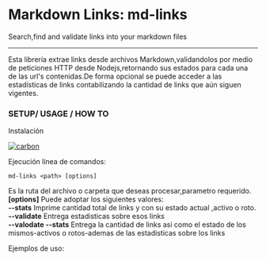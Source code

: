 # Markdown Links: md-links

Search,find and validate links into your markdown files

---

Esta librería extrae links desde archivos Markdown,validandolos por medio de peticiones HTTP desde Nodejs,retornando sus estados para cada una de las url's contenidas.De forma opcional se puede acceder a las estadísticas de links contabilizando la cantidad de links que aún siguen vigentes.

### SETUP/ USAGE / HOW TO 

Instalación

<a href="https://imgbb.com/"><img src="https://image.ibb.co/nuCYep/carbon.png" alt="carbon" border="0"></a>


Ejecución línea de comandos:

`md-links <path> [options]`

**<path>** Es la ruta del archivo o carpeta que deseas procesar,parametro requerido.  
**[options]** Puede adoptar los siguientes valores:  
**--stats** Imprime cantidad total de links y con su estado actual ,activo o roto.  
**--validate** Entrega estadisticas sobre esos links  
**--valodate --stats** Entrega la cantidad de links asi como el estado de los mismos-activos o rotos-ademas de las estadisticas sobre los links  

Ejemplos de uso:



